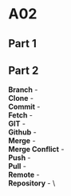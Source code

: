 # A02
## Part 1


## Part 2
**Branch** - \
**Clone** - \
**Commit** - \
**Fetch** - \
**GIT** - \
**Github** - \
**Merge** - \
**Merge Conflict** - \
**Push** - \
**Pull** - \
**Remote** - \
**Repository** - \
